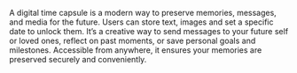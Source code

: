 A digital time capsule is a modern way to preserve memories, messages, and media for the future. Users can store text, images and set a specific date to unlock them. It’s a creative way to send messages to your future self or loved ones, reflect on past moments, or save personal goals and milestones. Accessible from anywhere, it ensures your memories are preserved securely and conveniently.
